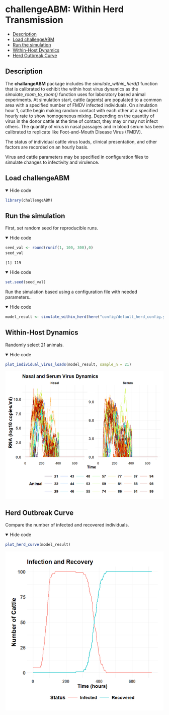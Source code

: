 challengeABM: Within Herd Transmission
================

- <a href="#description" id="toc-description">Description</a>
- <a href="#load-challengeabm" id="toc-load-challengeabm">Load
  challengeABM</a>
- <a href="#run-the-simulation" id="toc-run-the-simulation">Run the
  simulation</a>
- <a href="#within-host-dynamics"
  id="toc-within-host-dynamics">Within-Host Dynamics</a>
- <a href="#herd-outbreak-curve" id="toc-herd-outbreak-curve">Herd
  Outbreak Curve</a>

## Description

The **challangeABM** package includes the *simulate_within_herd()*
function that is calibrated to exhibit the within host virus dynamics as
the *simulate_room_to_room()* function uses for laboratory based animal
experiments. At simulation start, cattle (agents) are populated to a
common area with a specified number of FMDV infected individuals. On
simulation hour 1, cattle begin making random contact with each other at
a specified hourly rate to show homogeneous mixing. Depending on the
quantity of virus in the donor cattle at the time of contact, they may
or may not infect others. The quantity of virus in nasal passages and in
blood serum has been calibrated to replicate like Foot-and-Mouth Disease
Virus (FMDV).

The status of individual cattle virus loads, clinical presentation, and
other factors are recorded on an hourly basis.

Virus and cattle parameters may be specified in configuration files to
simulate changes to infectivity and virulence.

## Load challengeABM

<details open>
<summary>Hide code</summary>

``` r
library(challengeABM)
```

</details>

## Run the simulation

First, set random seed for reproducible runs.

<details open>
<summary>Hide code</summary>

``` r
seed_val <- round(runif(1, 100, 300),0)
seed_val 
```

</details>

    [1] 119

<details open>
<summary>Hide code</summary>

``` r
set.seed(seed_val)
```

</details>

Run the simulation based using a configuration file with needed
parameters..

<details open>
<summary>Hide code</summary>

``` r
model_result <- simulate_within_herd(here("config/default_herd_config.yaml"))
```

</details>

## Within-Host Dynamics

Randomly select 21 animals.

<details open>
<summary>Hide code</summary>

``` r
plot_individual_virus_loads(model_result, sample_n = 21)
```

</details>

![](within_herd_transmission_files/figure-commonmark/unnamed-chunk-5-1.png)

## Herd Outbreak Curve

Compare the number of infected and recovered individuals.

<details open>
<summary>Hide code</summary>

``` r
plot_herd_curve(model_result)
```

</details>

![](within_herd_transmission_files/figure-commonmark/unnamed-chunk-6-1.png)
